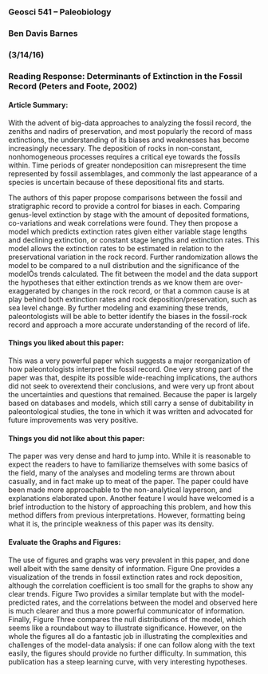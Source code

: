 ### Geosci 541 – Paleobiology
### Ben Davis Barnes
### (3/14/16)

### Reading Response: Determinants of Extinction in the Fossil Record (Peters and Foote, 2002)

#### Article Summary:

With the advent of big-data approaches to analyzing the fossil record, the zeniths and nadirs of preservation, and most popularly the record of mass extinctions, the understanding of its biases and weaknesses has become increasingly necessary. The deposition of rocks in non-constant, nonhomogeneous processes requires a critical eye towards the fossils within. Time periods of greater nondeposition can misrepresent the time represented by fossil assemblages, and commonly the last appearance of a species is uncertain because of these depositional fits and starts.

The authors of this paper propose comparisons between the fossil and stratigraphic record to provide a control for biases in each. Comparing genus-level extinction by stage with the amount of deposited formations, co-variations and weak correlations were found. They then propose a model which predicts extinction rates given either variable stage lengths and declining extinction, or constant stage lengths and extinction rates. This model allows the extinction rates to be estimated in relation to the preservational variation in the rock record. Further randomization allows the model to be compared to a null distribution and the significance of the modelÕs trends calculated. The fit between the model and the data support the hypotheses that either extinction trends as we know them are over-exaggerated by changes in the rock record, or that a common cause is at play behind both extinction rates and rock deposition/preservation, such as sea level change. By further modeling and examining these trends, paleontologists will be able to better identify the biases in the fossil-rock record and approach a more accurate understanding of the record of life.
 

#### Things you liked about this paper:

This was a very powerful paper which suggests a major reorganization of how paleontologists interpret the fossil record. One very strong part of the paper was that, despite its possible wide-reaching implications, the authors did not seek to overextend their conclusions, and were very up front about the uncertainties and questions that remained. Because the paper is largely based on databases and models, which still carry a sense of dubitability in paleontological studies, the tone in which it was written and advocated for future improvements was very positive.

#### Things you did not like about this paper:

The paper was very dense and hard to jump into. While it is reasonable to expect the readers to have to familiarize themselves with some basics of the field, many of the analyses and modeling terms are thrown about casually, and in fact make up to meat of the paper. The paper could have been made more approachable to the non-analytical layperson, and explanations elaborated upon. Another feature I would have welcomed is a brief introduction to the history of approaching this problem, and how this method differs from previous interpretations. However, formatting being what it is, the principle weakness of this paper was its density.

#### Evaluate the Graphs and Figures:

The use of figures and graphs was very prevalent in this paper, and done well albeit with the same density of information. Figure One provides a visualization of the trends in fossil extinction rates and rock deposition, although the correlation coefficient is too small for the graphs to show any clear trends. Figure Two provides a similar template but with the model-predicted rates, and the correlations between the model and observed here is much clearer and thus a more powerful communicator of information. Finally, Figure Three compares the null distributions of the model, which seems like a roundabout way to illustrate significance. However, on the whole the figures all do a fantastic job in illustrating the complexities and challenges of the model-data analysis: if one can follow along with the text easily, the figures should provide no further difficulty. In summation, this publication has a steep learning curve, with very interesting hypotheses.
